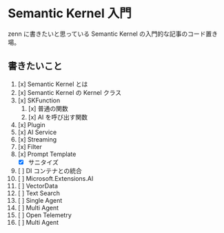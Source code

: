 ﻿# Semantic Kernel 入門

zenn に書きたいと思っている Semantic Kernel の入門的な記事のコード置き場。

## 書きたいこと

1. [x] Semantic Kernel とは
2. [x] Semantic Kernel の Kernel クラス
3. [x] SKFunction
	1. [x] 普通の関数
	1. [x] AI を呼び出す関数
4. [x] Plugin
5. [x] AI Service
6. [x] Streaming
7. [x] Filter
8. [x] Prompt Template
	- [x] サニタイズ
9. [ ] DI コンテナとの統合
10. [ ] Microsoft.Extensions.AI
11. [ ] VectorData
12. [ ] Text Search
13. [ ] Single Agent
14. [ ] Multi Agent
15. [ ] Open Telemetry
16. [ ] Multi Agent
